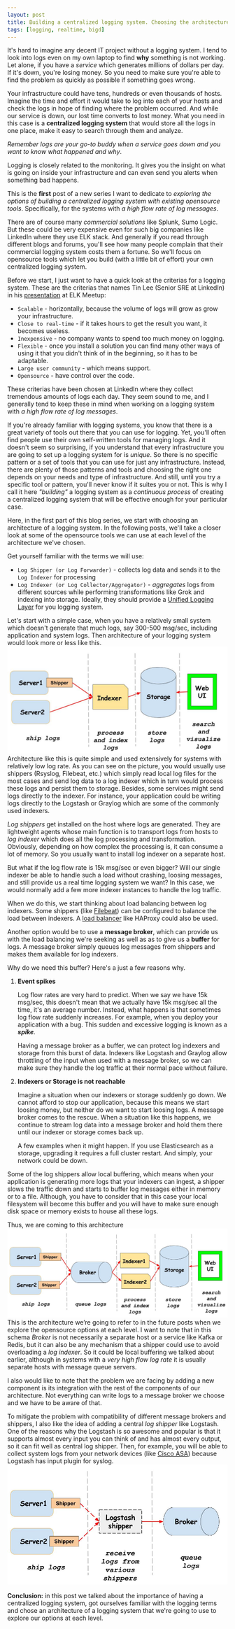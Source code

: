 ```yaml
---
layout: post
title: Building a centralized logging system. Choosing the architecture.
tags: [logging, realtime, bigd]
---
```


It's hard to imagine any decent IT project without a logging system. I tend to look into logs even on my own laptop to find **why** something is not working. Let alone, if you have a _service_ which generates millions of dollars per day. If it's down, you're losing money. So you need to make sure you're able to find the problem as quickly as possible if something goes wrong.

Your infrastructure could have tens, hundreds or even thousands of hosts. Imagine the time and effort it would take to log into each of your hosts and check the logs in hope of finding where the problem occurred. And while our service is down, our lost time converts to lost money. What you need in this case is a **centralized logging system** that would store all the logs in one place, make it easy to search through them and analyze.


 _Remember logs are your go-to buddy when a service goes down and you want to know what happened and why_.<!--break-->

Logging is closely related to the monitoring. It gives you the insight on what is going on inside your infrastructure and can even send you alerts when something bad happens.

This is the **first** post of a new series I want to dedicate to _exploring the options of building a centralized logging system with existing opensource tools_. Specifically, for the systems with *a high flow rate of log messages*.

There are of course many _commercial solutions_ like Splunk, Sumo Logic. But these could be very expensive even for such big companies like LinkedIn where they use ELK stack. And generally if you read through different blogs and forums, you'll see how many people complain that their commercial logging system costs them a fortune. So we'll focus on opensource tools which let you build (with a little bit of effort) your own centralized logging system.  

Before we start, I just want to have a quick look at the criterias for a logging system. These are the criterias that names Tin Lee (Senior SRE at LinkedIn) in his [presentation](https://www.youtube.com/watch?v=51wKfT4t7Jg) at ELK Meetup:

* ```Scalable``` - horizontally, because the volume of logs will grow as grow your infrastructure.
* ```Close to real-time``` - if it takes hours to get the result you want, it becomes useless.
* ```Inexpensive``` - no company wants to spend too much money on logging.
* ```Flexible```  - once you install a solution you can find many other ways of using it that you didn't think of in the     beginning, so it has to be adaptable.
* ```Large user community``` - which means support.
* ```Opensource``` - have control over the code.

These criterias have been chosen at LinkedIn where they collect tremendous amounts of logs each day. They seem sound to me, and I generally tend to keep these in mind when working on a logging system with *a high flow rate of log messages*.

If you're already familiar with logging systems, you know that there is a great variety of tools out there that you can use for logging. Yet, you'll often find people use their own self-written tools for managing logs. And it doesn't seem so surprising, if you understand that every infrastructure you are going to set up a logging system for is _unique_. So there is no specific pattern or a set of tools that you can use for just any infrastructure. Instead, there are plenty of those patterns and tools and choosing the right one depends on your needs and type of infrastructure. And still, until you try a specific tool or pattern, you'll never know if it suites you or not. This is why I call it here _"building"_ a logging system as a _continuous process_ of creating a centralized logging system that will be effective enough for your particular case.

Here, in the first part of this blog series, we start with choosing an architecture of a logging system. In the following posts, we'll take a closer look at some of the opensource tools we can use at each level of the architecture we've chosen.

Get yourself familiar with the terms we will use:
* ```Log Shipper (or Log Forwarder)``` - collects log data and sends it to the ```Log Indexer``` for processing
* ```Log Indexer (or Log Collector/Aggregator)``` - _aggregates_  logs from different sources while performing transformations like Grok and indexing into storage. Ideally, they should provide a [Unified Logging Layer](http://www.fluentd.org/blog/unified-logging-layer) for you logging system.

Let's start with a simple case, when you have a relatively small system  which doesn't generate that much logs, say 300-500 msg/sec, including application and system logs. Then architecture of your logging system would look more or less like this.
![800x400](/public/img/logging/logging-architecture0.jpg)
Architecture like this is quite simple and used extensively for systems with relatively low log rate. As you can see on the picture, you would usually use shippers (Rsyslog, Filebeat, etc.) which simply read local log files for the most cases and send log data to a log indexer which in turn would process these logs and persist them to storage. Besides, some services might send logs directly to the indexer. For instance, your application could be writing logs directly to the Logstash or Graylog which are some of the commonly used indexers.

_Log shippers_ get installed on the host where logs are generated. They are lightweight agents whose main function is to transport logs from hosts to _log indexer_ which does all the log processing and transformation. Obviously, depending on how complex the processing is, it can consume a lot of memory. So you usually want to install log indexer on a separate host.

But what if the log flow rate is 15k msg/sec or even bigger? Will our single indexer be able to handle such a load without crashing, loosing messages, and still provide us a real time logging system we want? In this case, we would normally add a few more indexer instances to handle the log traffic.

When we do this, we start thinking about load balancing between log indexers. Some shippers (like [Filebeat](https://www.elastic.co/guide/en/beats/filebeat/current/load-balancing.html)) can be configured to balance the load between indexers. A [load balancer](http://docs.graylog.org/en/latest/pages/architecture.html#bigger-production-setup) like HAProxy could also be used.

Another option would be to use a **message broker**, which can provide us with the load balancing we're seeking as well as as to give us a **buffer** for logs. A message broker simply queues log messages from shippers and makes them available for log indexers.

Why do we need this buffer? Here's a just a few reasons why.
1. **Event spikes**

    Log flow rates are very hard to predict. When we say we have 15k msg/sec, this doesn't mean that we actually have 15k msg/sec all the time, it's an average number. Instead, what happens is that sometimes log flow rate suddenly increases. For example, when you deploy your application with a bug. This sudden and excessive logging is known as a _**spike**_.

   Having a message broker as a buffer, we can protect log indexers and storage from this burst of data. Indexers like Logstash and Graylog allow throttling of the input when used with a message broker, so we can make sure they handle the log traffic at their normal pace without failure.
2. **Indexers or Storage is not reachable**

    Imagine a situation when our indexers or storage suddenly go down. We cannot afford to stop our application, because this means we start loosing money, but neither do we want to start loosing logs. A message broker comes to the rescue. When a situation like this happens, we continue to stream log data into a message broker and hold them there until our indexer or storage comes back up.

    A few examples when it might happen. If you use Elasticsearch as a storage, upgrading it requires a full cluster restart. And simply, your network could be down.  

Some of the log shippers allow local buffering, which means when your application is generating more logs that your indexers can ingest, a shipper slows the traffic down and starts to buffer log messages either in memory or to a file. Although, you have to consider that in this case your local filesystem will become this buffer and you will have to make sure enough disk space or memory exists to house all these logs.

Thus, we are coming to this architecture
![800x400](/public/img/logging/logging-architecture1.jpg)
This is the architecture we’re going to refer to in the future posts when we explore the opensource options at each level.
I want to note that in this schema _Broker_ is not necessarily a separate host or a service like Kafka or Redis, but it can also be any mechanism that a shipper could use to avoid overloading a _log indexer_. So it could be local buffering we talked about earlier, although in systems with a _very high flow log rate_ it is usually separate hosts with message queue servers.

I also would like to note that the problem we are facing by adding a new component is its integration with the rest of the components of our architecture. Not everything can write logs to a message broker we choose and we have to be aware of that.

To mitigate the problem with compatibility of different message brokers and shippers, I also like the idea of adding a central _log shipper_ like Logstash. One of the reasons why the Logstash is so awesome and popular is that it supports almost every input you can think of and has almost every output, so it can fit well as central log shipper. Then, for example, you will be able to collect system logs from your network devices (like [Cisco ASA](https://jackhanington.com/blog/2015/06/16/send-cisco-asa-syslogs-to-elasticsearch-using-logstash/)) because Logstash has input plugin for syslog.
![800x400](/public/img/logging/logging-architecture2.jpg)

**Conclusion:** in this post we talked about the importance of having a centralized logging system, got ourselves familiar with the logging terms and chose an architecture of a logging system that we're going to use to explore our options at each level.
